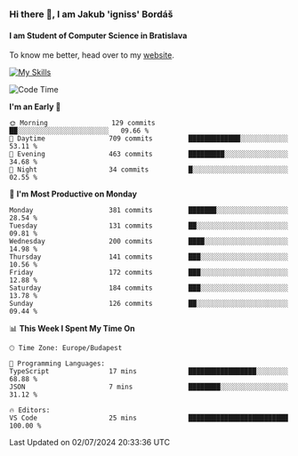 ### Hi there 👋, I am Jakub 'igniss' Bordáš

#### I am Student of Computer Science in Bratislava
To know me better, head over to my [website](https://bordas.sk).

[![My Skills](https://skillicons.dev/icons?i=js,html,css,figma,svelte,java,kotlin,python,postgresql,typescript,nest,nodejs)](https://bordas.sk)


<!--START_SECTION:waka-->
![Code Time](http://img.shields.io/badge/Code%20Time-1%2C484%20hrs%2041%20mins-blue)

**I'm an Early 🐤** 

```text
🌞 Morning                129 commits         ██░░░░░░░░░░░░░░░░░░░░░░░   09.66 % 
🌆 Daytime                709 commits         █████████████░░░░░░░░░░░░   53.11 % 
🌃 Evening                463 commits         █████████░░░░░░░░░░░░░░░░   34.68 % 
🌙 Night                  34 commits          █░░░░░░░░░░░░░░░░░░░░░░░░   02.55 % 
```
📅 **I'm Most Productive on Monday** 

```text
Monday                   381 commits         ███████░░░░░░░░░░░░░░░░░░   28.54 % 
Tuesday                  131 commits         ██░░░░░░░░░░░░░░░░░░░░░░░   09.81 % 
Wednesday                200 commits         ████░░░░░░░░░░░░░░░░░░░░░   14.98 % 
Thursday                 141 commits         ███░░░░░░░░░░░░░░░░░░░░░░   10.56 % 
Friday                   172 commits         ███░░░░░░░░░░░░░░░░░░░░░░   12.88 % 
Saturday                 184 commits         ███░░░░░░░░░░░░░░░░░░░░░░   13.78 % 
Sunday                   126 commits         ██░░░░░░░░░░░░░░░░░░░░░░░   09.44 % 
```


📊 **This Week I Spent My Time On** 

```text
🕑︎ Time Zone: Europe/Budapest

💬 Programming Languages: 
TypeScript               17 mins             █████████████████░░░░░░░░   68.88 % 
JSON                     7 mins              ████████░░░░░░░░░░░░░░░░░   31.12 % 

🔥 Editors: 
VS Code                  25 mins             █████████████████████████   100.00 % 
```


 Last Updated on 02/07/2024 20:33:36 UTC
<!--END_SECTION:waka-->
